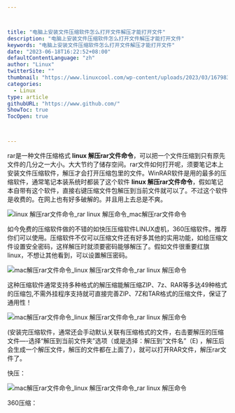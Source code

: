 ```yaml
---



title: "电脑上安装文件压缩软件怎么打开文件解压才能打开文件"
description: "电脑上安装文件压缩软件怎么打开文件解压才能打开文件"
keywords: "电脑上安装文件压缩软件怎么打开文件解压才能打开文件"
date: "2023-06-18T16:22:52+08:00"
defaultContentLanguage: "zh"
author: "Linux"
twitterSite: ""
thumbnail: "https://www.linuxcool.com/wp-content/uploads/2023/03/1679832372199_0.png"
categories:
  - Linux
type: article
githubURL: "https://www.github.com/"
ShowToc: true
TocOpen: true



---
```


rar是一种文件压缩格式 **linux 解压rar文件命令**，可以把一个文件压缩到只有原先文件的几分之一大小。大大节约了储存空间。rar文件如何打开呢，须要笔记本上安装文件压缩软件，解压才会打开压缩包里的文件。WinRAR软件是用的最多的压缩软件，通常笔记本装系统时都装了这个软件 **linux 解压rar文件命令**，假如笔记本自带有这个软件，直接右键压缩文件包解压到当前文件就可以了。不过这个软件是收费的。在网上也有好多破解的。并且用上去总是不爽。

![linux 解压rar文件命令_rar linux 解压命令_mac解压rar文件命令](https://www.linuxcool.com/wp-content/uploads/2023/03/1679832372199_0.png)

如今免费的压缩软件做的不错的如快压压缩软件LINUX虚机，360压缩软件。推荐你们可以使用。压缩软件不仅可以压缩文件还有好多其他的实用功能，如给压缩文件设置安全密码，这样解压时就须要密码能够解压了。假如文件很重要红旗linux，不想让其他看到，可以设置解压密码。

![mac解压rar文件命令_linux 解压rar文件命令_rar linux 解压命令](https://www.linuxcool.com/wp-content/uploads/2023/03/1679832372199_1.jpg)

这种压缩软件通常支持多种格式的解压缩能解压缩ZIP、7z、RAR等多达49种格式的压缩包,不需外挂程序支持就可直接完善ZIP、7Z和TAR格式的压缩文件，保证了通用性！

![mac解压rar文件命令_linux 解压rar文件命令_rar linux 解压命令](https://www.linuxcool.com/wp-content/uploads/2023/03/1679832372199_2.jpg)

(安装完压缩软件，通常还会手动默认关联有压缩格式的文件，右击要解压的压缩文件—-选择“解压到当前文件夹”选项（或是选择：解压到“文件名”（E) ，解压后会生成一个解压文件，解压的文件都在上面了），就可以打开RAR文件，解压rar文件了。

快压：

![mac解压rar文件命令_linux 解压rar文件命令_rar linux 解压命令](https://www.linuxcool.com/wp-content/uploads/2023/03/1679832372199_3.jpg)

360压缩：